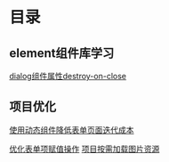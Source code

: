 # 目录
## element组件库学习
[dialog组件属性destroy-on-close](https://github.com/MrHuangqj/diary/blob/master/%E7%AC%94%E8%AE%B0/element%E7%BB%84%E4%BB%B6%E5%BA%93%E7%AC%94%E8%AE%B0/%E7%AC%94%E8%AE%B0%EF%BC%9Adialog%E7%BB%84%E4%BB%B6%E5%B1%9E%E6%80%A7destroy-on-close.md)
## 项目优化
[使用动态组件降低表单页面迭代成本](https://github.com/MrHuangqj/diary/blob/master/%E7%AC%94%E8%AE%B0/%E9%A1%B9%E7%9B%AE%E4%BC%98%E5%8C%96/%E4%BD%BF%E7%94%A8%E5%8A%A8%E6%80%81%E7%BB%84%E4%BB%B6%E9%99%8D%E4%BD%8E%E8%A1%A8%E5%8D%95%E9%A1%B5%E9%9D%A2%E8%BF%AD%E4%BB%A3%E6%88%90%E6%9C%AC.md)

[优化表单项赋值操作](https://github.com/MrHuangqj/diary/blob/master/%E7%AC%94%E8%AE%B0/%E9%A1%B9%E7%9B%AE%E4%BC%98%E5%8C%96/%E4%BC%98%E5%8C%96%E8%A1%A8%E5%8D%95%E9%A1%B9%E8%B5%8B%E5%80%BC%E6%93%8D%E4%BD%9C.md)
[项目按需加载图片资源](https://github.com/MrHuangqj/diary/blob/master/%E7%AC%94%E8%AE%B0/%E9%A1%B9%E7%9B%AE%E4%BC%98%E5%8C%96/%E9%A1%B9%E7%9B%AE%E5%9B%BE%E7%89%87%E5%8A%A0%E8%BD%BD%E4%BC%98%E5%8C%96.md)
